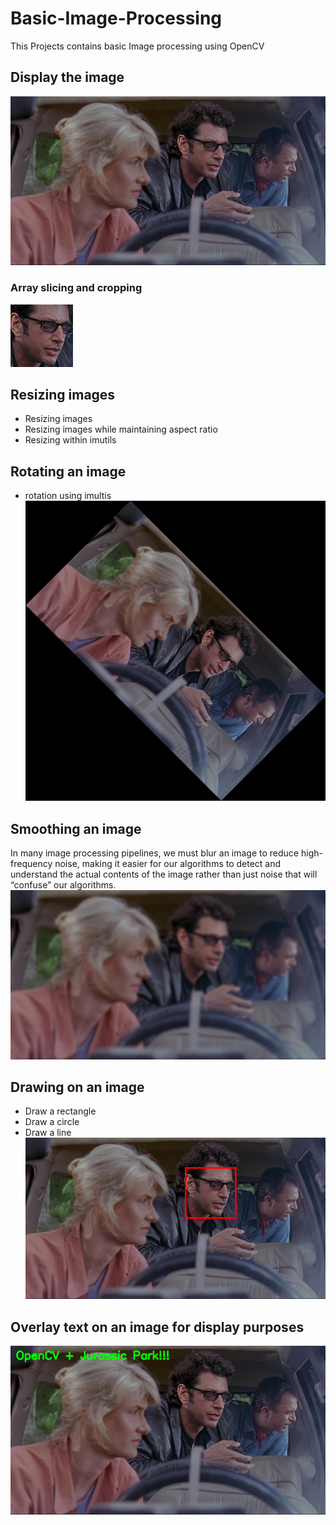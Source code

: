 # Basic-Image-Processing
This Projects contains basic Image processing using OpenCV

## Display the image
![alt text](https://github.com/Rohit9403/Basic-Image-Processing/blob/master/Images/o1.png)

### Array slicing and cropping
![alt text](https://github.com/Rohit9403/Basic-Image-Processing/blob/master/Images/o2.png)

## Resizing images
- Resizing images
- Resizing images while maintaining aspect ratio
- Resizing within imutils

## Rotating an image
- rotation using imultis
![alt text](https://github.com/Rohit9403/Basic-Image-Processing/blob/master/Images/o3.png)

## Smoothing an image
In many image processing pipelines, we must blur an image to reduce high-frequency noise, making it easier for our algorithms to detect and understand the actual contents of the image rather than just noise that will “confuse” our algorithms.
![alt text](https://github.com/Rohit9403/Basic-Image-Processing/blob/master/Images/o4.png)

## Drawing on an image
- Draw a rectangle
- Draw a circle
- Draw a line
![alt text](https://github.com/Rohit9403/Basic-Image-Processing/blob/master/Images/o5.png)

## Overlay text on an image for display purposes
![alt text](https://github.com/Rohit9403/Basic-Image-Processing/blob/master/Images/o6.png)



